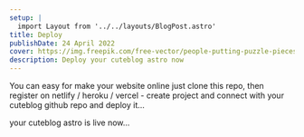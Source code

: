 ```yaml
---
setup: |
  import Layout from '../../layouts/BlogPost.astro'
title: Deploy
publishDate: 24 April 2022
cover: https://img.freepik.com/free-vector/people-putting-puzzle-pieces-together_52683-28610.jpg?w=2000
description: Deploy your cuteblog astro now
---
```


You can easy for make your website online just clone this repo, then register on netlify / heroku / vercel - create project and connect with your cuteblog github repo and deploy it...

your cuteblog astro is live now...
